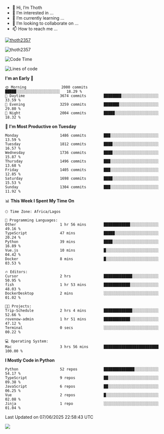 <!---
thoth2357/thoth2357 is a ✨ special ✨ repository because its `README.md` (this file) appears on your GitHub profile.
You can click the Preview link to take a look at your changes.
--->

- 👋 Hi, I’m Thoth
- 👀 I’m interested in ...
- 🌱 I’m currently learning ...
- 💞️ I’m looking to collaborate on ...
- 📫 How to reach me ...


<p align="left"> <a href="https://github.com/ryo-ma/github-profile-trophy"><img src="https://github-profile-trophy.vercel.app/?username=thoth2357&theme=gruvbox&no-bg=true&no-frame=false&title=MultiLanguage,Commits,Repositories,Stars,Followers,PullRequest,Reviews,Issues" alt="thoth2357" /></a> </p>

<p align="left"> <img src="https://komarev.com/ghpvc/?username=thoth2357&label=Profile%20views&color=0e75b6&style=flat" alt="thoth2357" /> </p>

<!--START_SECTION:waka-->
![Code Time](http://img.shields.io/badge/Code%20Time-3%2C437%20hrs%2040%20mins-blue)

![Lines of code](https://img.shields.io/badge/From%20Hello%20World%20I%27ve%20Written-31.3%20million%20lines%20of%20code-blue)

**I'm an Early 🐤** 

```text
🌞 Morning                2000 commits        █████░░░░░░░░░░░░░░░░░░░░   18.29 % 
🌆 Daytime                3674 commits        ████████░░░░░░░░░░░░░░░░░   33.59 % 
🌃 Evening                3259 commits        ███████░░░░░░░░░░░░░░░░░░   29.80 % 
🌙 Night                  2004 commits        █████░░░░░░░░░░░░░░░░░░░░   18.32 % 
```
📅 **I'm Most Productive on Tuesday** 

```text
Monday                   1486 commits        ███░░░░░░░░░░░░░░░░░░░░░░   13.59 % 
Tuesday                  1812 commits        ████░░░░░░░░░░░░░░░░░░░░░   16.57 % 
Wednesday                1736 commits        ████░░░░░░░░░░░░░░░░░░░░░   15.87 % 
Thursday                 1496 commits        ███░░░░░░░░░░░░░░░░░░░░░░   13.68 % 
Friday                   1405 commits        ███░░░░░░░░░░░░░░░░░░░░░░   12.85 % 
Saturday                 1698 commits        ████░░░░░░░░░░░░░░░░░░░░░   15.53 % 
Sunday                   1304 commits        ███░░░░░░░░░░░░░░░░░░░░░░   11.92 % 
```


📊 **This Week I Spent My Time On** 

```text
🕑︎ Time Zone: Africa/Lagos

💬 Programming Languages: 
Other                    1 hr 56 mins        ████████████░░░░░░░░░░░░░   49.16 % 
TypeScript               47 mins             █████░░░░░░░░░░░░░░░░░░░░   20.24 % 
Python                   39 mins             ████░░░░░░░░░░░░░░░░░░░░░   16.89 % 
Vue.js                   10 mins             █░░░░░░░░░░░░░░░░░░░░░░░░   04.42 % 
Docker                   8 mins              █░░░░░░░░░░░░░░░░░░░░░░░░   03.53 % 

🔥 Editors: 
Cursor                   2 hrs               █████████████░░░░░░░░░░░░   50.95 % 
fish                     1 hr 53 mins        ████████████░░░░░░░░░░░░░   48.03 % 
DockerDesktop            2 mins              ░░░░░░░░░░░░░░░░░░░░░░░░░   01.02 % 

🐱‍💻 Projects: 
Trip-Schedule            2 hrs 4 mins        █████████████░░░░░░░░░░░░   52.66 % 
rovenow-admin            1 hr 51 mins        ████████████░░░░░░░░░░░░░   47.12 % 
Terminal                 0 secs              ░░░░░░░░░░░░░░░░░░░░░░░░░   00.22 % 

💻 Operating System: 
Mac                      3 hrs 56 mins       █████████████████████████   100.00 % 
```

**I Mostly Code in Python** 

```text
Python                   52 repos            ██████████████░░░░░░░░░░░   54.17 % 
TypeScript               9 repos             ██░░░░░░░░░░░░░░░░░░░░░░░   09.38 % 
JavaScript               6 repos             ██░░░░░░░░░░░░░░░░░░░░░░░   06.25 % 
Vue                      2 repos             █░░░░░░░░░░░░░░░░░░░░░░░░   02.08 % 
Jinja                    1 repo              ░░░░░░░░░░░░░░░░░░░░░░░░░   01.04 % 
```




 Last Updated on 07/06/2025 22:58:43 UTC
<!--END_SECTION:waka-->
<!--![](http://github-profile-summary-cards.vercel.app/api/cards/profile-details?username=thoth2357&theme=2077)

![](http://github-profile-summary-cards.vercel.app/api/cards/stats?username=thoth2357&theme=2077)![](http://github-profile-summary-cards.vercel.app/api/cards/productive-time?username=thoth2357&theme=2077&utcOffset=8) -->
<img src="https://t.bkit.co/w_6789c39040b80.gif" />
